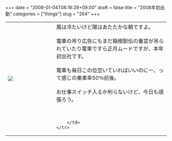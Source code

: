+++
date = "2008-01-04T08:16:28+09:00"
draft = false
title = "2008年初出勤"
categories = ["things"]
slug = "264"
+++

<table width="100%">
	<tr>
		<td width="30%" valign="middle">
			<a rel="lightbox" href="https://keruru.net/images/477d6ccb684c1-080104-075529.jpg"><img src="https://keruru.net/images/477d6ccb684c1-thumb_080104-075529.jpg" border="0" /></a>
		</td>
		<td width="70%" valign="middle">
			風は冷たいけど陽はあたたかな朝ですよ。<br />
<br />
電車の吊り広告にもまだ箱根駅伝の番宣が吊られていたり電車ですら正月ムードですが、本年初出社です。<br />
<br />
電車も毎日この位空いていればいいのにー、って感じの乗車率50％前後。<br />
<br />
お仕事スイッチ入るか判らないけど、今日も頑張ろう。<br />
<br />
<br />

		</td>
	</tr>
</table>
